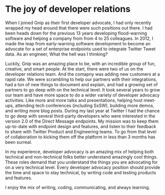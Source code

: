 # The joy of developer relations

When I joined Gnip as their first developer advocate, I had only recently wrapped my head around that there were such positions out there. I had been heads down for the previous 13 years developing flood-warning software and helping a company from from 4 to 25 colleagues. In 2012, I made the leap from early-warning software development to become an advocate for a set of enterprise endpoints used to integrate Twitter Tweet data. As an engineer, What the hell was I thinking?  

Luckily, Gnip was an amazing place to be, with an incredible group of fun, creative, and smart people. At the start, there were two of us on the developer relations team. And the comapny was adding new customers at a rapid rate. We were scrambling to help our partners with their integrations, had a ton of new things to document and explain, and had a growing set of partners to go deep with on the technical level. It took several years to grow our team and have more space to do a wider variety of developer advocacy activities. Like more and more talks and presentations, helping host meet-ups, attending tech conferences (including SxSW), building more demos, and writing more blog posts. During my last year at Twitter I had the chance to go deep with several third-party developers who were interested in the version 2.0 of the Direct Message endpoints. My mission was to keep them up-to-date with endpoint design and features, and listen to their feedback to share with Twitter Product and Engineering teams. To go from that level of collaboration to kicking them off the platform in less than 3 months has been surreal.  

In my experience, developer advocacy is an amazing mix of helping both technical and non-technical folks better understand amazingly cool things. These roles demand that you understand the things you are advocating for on a very technical level. Every developer advocacy position should provide the time and space to stay technical, by writing code and testing products and features. 

I enjoy the mix of writing, coding, communicating, and always learning. 
